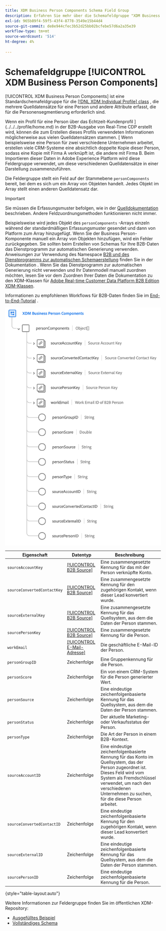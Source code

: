 ```yaml
---
title: XDM Business Person Components Schema Field Group
description: Erfahren Sie mehr über die Schemafeldgruppe "XDM Business Person Components".
exl-id: 965b89f4-59f5-43f4-8778-3549e15b44d4
source-git-commit: de8e944cfec3b52d25bb02bcfebe57d6a2a35e39
workflow-type: tm+mt
source-wordcount: '514'
ht-degree: 4%

---
```


# Schemafeldgruppe [!UICONTROL XDM Business Person Components]

[!UICONTROL XDM Business Person Components] ist eine Standardschemafeldgruppe für die [[!DNL XDM Individual Profile] class](../../classes/individual-profile.md) , die mehrere Quelldatensätze für eine Person und andere Attribute erfasst, die für die Personensegmentierung erforderlich sind.

Wenn ein Profil für eine Person über das Echtzeit-Kundenprofil ](../../../profile/home.md) in der B2B-Ausgabe von Real-Time CDP erstellt wird, können die zum Erstellen dieses Profils verwendeten Informationen möglicherweise aus vielen Quelldatensätzen stammen. [ Wenn beispielsweise eine Person für zwei verschiedene Unternehmen arbeitet, erstellen viele CRM-Systeme eine absichtlich doppelte Kopie dieser Person, sodass eine Kopie mit Firma A verknüpft ist, die andere mit Firma B. Beim Importieren dieser Daten in Adobe Experience Platform wird diese Feldergruppe verwendet, um diese verschiedenen Quelldatensätze in einer Darstellung zusammenzuführen.

Die Feldergruppe stellt ein Feld auf der Stammebene `personComponents` bereit, bei dem es sich um ein Array von Objekten handelt. Jedes Objekt im Array stellt einen anderen Quelldatensatz dar.

>[!IMPORTANT]
>
>Sie müssen die Erfassungsmuster befolgen, wie in der [Quelldokumentation](../../../rtcdp/sources/b2b.md) beschrieben. Andere Feldzuordnungsmethoden funktionieren nicht immer.
>
>Beispielsweise wird jedes Objekt des `personComponents` -Arrays einzeln während der standardmäßigen Erfassungsmuster gesendet und dann von Platform zum Array hinzugefügt. Wenn Sie der Business Person-Komponente manuell ein Array von Objekten hinzufügen, wird ein Fehler zurückgegeben.
>Sie sollten beim Erstellen von Schemas für Ihre B2B-Daten das Dienstprogramm zur automatischen Generierung verwenden. Anweisungen zur Verwendung des Namespace [B2B und des Dienstprogramms zur automatischen Schemaerstellung](../../../sources/connectors/adobe-applications/marketo/marketo-namespaces.md) finden Sie in der Dokumentation . Wenn Sie das Dienstprogramm zur automatischen Generierung nicht verwenden und Ihr Datenmodell manuell zuordnen möchten, lesen Sie vor dem Zuordnen Ihrer Daten die Dokumentation zu den XDM-Klassen für [Adobe Real-time Customer Data Platform B2B Edition XDM-Klassen](../../../rtcdp/schemas/b2b.md).
>
>Informationen zu empfohlenen Workflows für B2B-Daten finden Sie im [End-to-End-Tutorial](../../../rtcdp/b2b-tutorial.md) .

![](../../images/field-groups/business-person-components.png)

| Eigenschaft | Datentyp | Beschreibung |
| --- | --- | --- |
| `sourceAccountKey` | [[!UICONTROL B2B Source]](../../data-types/b2b-source.md) | Eine zusammengesetzte Kennung für das mit der Person verknüpfte Konto. |
| `sourceConvertedContactKey` | [[!UICONTROL B2B Source]](../../data-types/b2b-source.md) | Eine zusammengesetzte Kennung für den zugehörigen Kontakt, wenn dieser Lead konvertiert wurde. |
| `sourceExternalKey` | [[!UICONTROL B2B Source]](../../data-types/b2b-source.md) | Eine zusammengesetzte Kennung für das Quellsystem, aus dem die Daten der Person stammen. |
| `sourcePersonKey` | [[!UICONTROL B2B Source]](../../data-types/b2b-source.md) | Eine zusammengesetzte Kennung für die Person. |
| `workEmail` | [[!UICONTROL E-Mail-Adresse]](../../data-types/b2b-source.md) | Die geschäftliche E-Mail-ID der Person. |
| `personGroupID` | Zeichenfolge | Eine Gruppenkennung für die Person. |
| `personScore` | Zeichenfolge | Ein von einem CRM-System für die Person generierter Wert. |
| `personSource` | Zeichenfolge | Eine eindeutige zeichenfolgenbasierte Kennung für das Quellsystem, aus dem die Daten der Person stammen. |
| `personStatus` | Zeichenfolge | Der aktuelle Marketing- oder Verkaufsstatus der Person. |
| `personType` | Zeichenfolge | Die Art der Person in einem B2B-Kontext. |
| `sourceAccountID` | Zeichenfolge | Eine eindeutige zeichenfolgenbasierte Kennung für das Konto im Quellsystem, das der Person zugeordnet ist. Dieses Feld wird vom System als Fremdschlüssel verwendet, um nach den verschiedenen Unternehmen zu suchen, für die diese Person arbeitet. |
| `sourceConvertedContactID` | Zeichenfolge | Eine eindeutige zeichenfolgenbasierte Kennung für den zugehörigen Kontakt, wenn dieser Lead konvertiert wurde. |
| `sourceExternalID` | Zeichenfolge | Eine eindeutige zeichenfolgenbasierte Kennung für das Quellsystem, aus dem die Daten der Person stammen. |
| `sourcePersonID` | Zeichenfolge | Eine eindeutige zeichenfolgenbasierte Kennung für die Person. |

{style="table-layout:auto"}

Weitere Informationen zur Feldergruppe finden Sie im öffentlichen XDM-Repository:

* [Ausgefülltes Beispiel](https://github.com/adobe/xdm/blob/master/components/fieldgroups/profile/b2b-person-components.example.1.json)
* [Vollständiges Schema](https://github.com/adobe/xdm/blob/master/components/fieldgroups/profile/b2b-person-components.schema.json)
